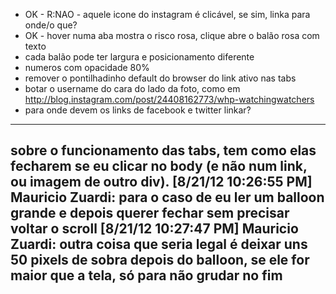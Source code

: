 
- OK - R:NAO - aquele icone do instagram é clicável, se sim, linka para onde/o que?
- OK - hover numa aba mostra o risco rosa, clique abre o balão rosa com texto
- cada balão pode ter largura e posicionamento diferente
- numeros com opacidade 80%
- remover o pontilhadinho default do browser do link ativo nas tabs
- botar o username do cara do lado da foto, como em http://blog.instagram.com/post/24408162773/whp-watchingwatchers
- para onde devem os links de facebook e twitter linkar?

-----
sobre o funcionamento das tabs, tem como elas fecharem se eu clicar no body (e não num link, ou imagem de outro div).
[8/21/12 10:26:55 PM] Mauricio Zuardi: para o caso de eu ler um balloon grande e depois querer fechar sem precisar voltar o scroll
[8/21/12 10:27:47 PM] Mauricio Zuardi: outra coisa que seria legal é deixar uns 50 pixels de sobra depois do balloon, se ele for maior que a tela, só para não grudar no fim
-----